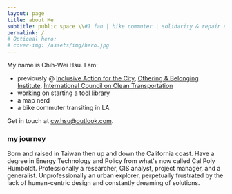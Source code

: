 ```yaml
---
layout: page
title: about Me
subtitle: public space \\#1 fan | bike commuter | solidarity & repair economy
permalink: /
# Optional hero:
# cover-img: /assets/img/hero.jpg
---
```


My name is Chih-Wei Hsu. I am: 

- previously @ <a href="https://inclusiveaction.org" target="_blank">Inclusive Action for the City</a>, <a href="https://belonging.berkeley.edu/" target="_blank">Othering & Belonging Institute</a>, <a href="https://theicct.org/" target="_blank">International Council on Clean Transportation</a>  
- working on starting a <a href="https://latoollibrary.org/" target="_blank">tool library</a>  
- a map nerd  
- a bike commuter transiting in LA   


Get in touch at cw.hsu@outlook.com. 

### my journey

Born and raised in Taiwan then up and down the California coast. Have a degree in Energy Technology and Policy from what's now called Cal Poly Humboldt. Professionally a researcher, 
GIS analyst, project manager, and a generalist. Unprofessionally an urban explorer, perpetually frustrated by the lack of human-centric design and constantly dreaming of solutions.  